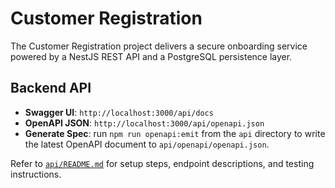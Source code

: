 <!--
App: Customer Registration
Package: project root
File: README.md
Version: 0.2.0
Turns: 1, 4
Author: Codex Agent
Date: 2025-09-26T05:05:08Z
Description: High-level overview of the Customer Registration project with pointers to API documentation.
-->

# Customer Registration

The Customer Registration project delivers a secure onboarding service powered by a NestJS REST API and a PostgreSQL persistence layer.

## Backend API

* **Swagger UI**: `http://localhost:3000/api/docs`
* **OpenAPI JSON**: `http://localhost:3000/api/openapi.json`
* **Generate Spec**: run `npm run openapi:emit` from the `api` directory to write the latest OpenAPI document to `api/openapi/openapi.json`.

Refer to [`api/README.md`](api/README.md) for setup steps, endpoint descriptions, and testing instructions.

